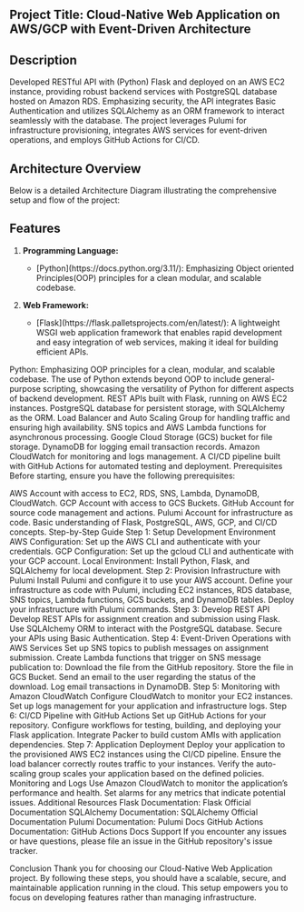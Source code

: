 ## Project Title: Cloud-Native Web Application on AWS/GCP with Event-Driven Architecture

## Description
Developed RESTful API with (Python) Flask and deployed on an AWS EC2 instance, providing robust backend services with PostgreSQL database hosted on Amazon RDS. Emphasizing security, the API integrates Basic Authentication and utilizes SQLAlchemy as an ORM framework to interact seamlessly with the database. The project leverages Pulumi for infrastructure provisioning, integrates AWS services for event-driven operations, and employs GitHub Actions for CI/CD.

## Architecture Overview
Below is a detailed Architecture Diagram illustrating the comprehensive setup and flow of the project:


## Features 
1. **Programming Language:**
    <ul>
    <li> [Python](https://docs.python.org/3.11/): Emphasizing Object oriented Principles(OOP) principles for a clean modular, and scalable codebase.</li></ul>

2. **Web Framework:**
    <ul>
    <li>[Flask](https://flask.palletsprojects.com/en/latest/): A lightweight WSGI web application framework that enables rapid development and easy integration of web services, making it ideal for building efficient APIs.
    </li></ul>

Python: Emphasizing OOP principles for a clean, modular, and scalable codebase. The use of Python extends beyond OOP to include general-purpose scripting, showcasing the versatility of Python for different aspects of backend development.
REST APIs built with Flask, running on AWS EC2 instances.
PostgreSQL database for persistent storage, with SQLAlchemy as the ORM.
Load Balancer and Auto Scaling Group for handling traffic and ensuring high availability.
SNS topics and AWS Lambda functions for asynchronous processing.
Google Cloud Storage (GCS) bucket for file storage.
DynamoDB for logging email transaction records.
Amazon CloudWatch for monitoring and logs management.
A CI/CD pipeline built with GitHub Actions for automated testing and deployment.
Prerequisites
Before starting, ensure you have the following prerequisites:

AWS Account with access to EC2, RDS, SNS, Lambda, DynamoDB, CloudWatch.
GCP Account with access to GCS Buckets.
GitHub Account for source code management and actions.
Pulumi Account for infrastructure as code.
Basic understanding of Flask, PostgreSQL, AWS, GCP, and CI/CD concepts.
Step-by-Step Guide
Step 1: Setup Development Environment
AWS Configuration: Set up the AWS CLI and authenticate with your credentials.
GCP Configuration: Set up the gcloud CLI and authenticate with your GCP account.
Local Environment: Install Python, Flask, and SQLAlchemy for local development.
Step 2: Provision Infrastructure with Pulumi
Install Pulumi and configure it to use your AWS account.
Define your infrastructure as code with Pulumi, including EC2 instances, RDS database, SNS topics, Lambda functions, GCS buckets, and DynamoDB tables.
Deploy your infrastructure with Pulumi commands.
Step 3: Develop REST API
Develop REST APIs for assignment creation and submission using Flask.
Use SQLAlchemy ORM to interact with the PostgreSQL database.
Secure your APIs using Basic Authentication.
Step 4: Event-Driven Operations with AWS Services
Set up SNS topics to publish messages on assignment submission.
Create Lambda functions that trigger on SNS message publication to:
Download the file from the GitHub repository.
Store the file in GCS Bucket.
Send an email to the user regarding the status of the download.
Log email transactions in DynamoDB.
Step 5: Monitoring with Amazon CloudWatch
Configure CloudWatch to monitor your EC2 instances.
Set up logs management for your application and infrastructure logs.
Step 6: CI/CD Pipeline with GitHub Actions
Set up GitHub Actions for your repository.
Configure workflows for testing, building, and deploying your Flask application.
Integrate Packer to build custom AMIs with application dependencies.
Step 7: Application Deployment
Deploy your application to the provisioned AWS EC2 instances using the CI/CD pipeline.
Ensure the load balancer correctly routes traffic to your instances.
Verify the auto-scaling group scales your application based on the defined policies.
Monitoring and Logs
Use Amazon CloudWatch to monitor the application’s performance and health.
Set alarms for any metrics that indicate potential issues.
Additional Resources
Flask Documentation: Flask Official Documentation
SQLAlchemy Documentation: SQLAlchemy Official Documentation
Pulumi Documentation: Pulumi Docs
GitHub Actions Documentation: GitHub Actions Docs
Support
If you encounter any issues or have questions, please file an issue in the GitHub repository's issue tracker.

Conclusion
Thank you for choosing our Cloud-Native Web Application project. By following these steps, you should have a scalable, secure, and maintainable application running in the cloud. This setup empowers you to focus on developing features rather than managing infrastructure.